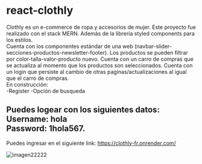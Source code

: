 # react-clothly
Clothly es un e-commerce de ropa y accesorios de mujer. Este proyecto fue realizado con el stack MERN. Además de la libreria styled components para los estilos.<br> Cuenta con los componentes estándar de una web (navbar-slider-secciones-productos-newsletter-footer).
Los productos se pueden filtrar por color-talla-valor-producto nuevo. Cuenta con un carro de compras que se actualiza al momento que los productos son seleccionados. Cuenta con un login que persiste al cambio de otras paginas/actualizaciones al igual que el carro de compras.<br> 
En construcción:<br>
-Register 
-Opción de busqueda

## Puedes logear con los siguientes datos:<br> Username: hola <br> Password: 1hola567. <br> 

Puedes ingresar en el siguiente link: https://clothly-fr.onrender.com/

![imagen22222](https://user-images.githubusercontent.com/75914262/205413156-ced741dc-a4af-4b6f-8a62-263f4c6b4d6e.png)
